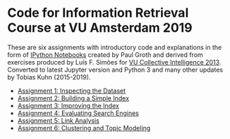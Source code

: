 Code for Information Retrieval Course at VU Amsterdam 2019
==========================================================

These are six assignments with introductory code and explanations in the form of
[IPython Notebooks](http://ipython.org/notebook.html) created by Paul Groth and
derived from exercises produced by Luís F. Simões for [VU Collective Intelligence
2013](https://github.com/lfsimoes/VU/tree/master/2013__Collective_Intelligence).
Converted to latest Jupyter version and Python 3 and many other updates by
Tobias Kuhn (2015-2019).

* [Assignment 1: Inspecting the Dataset](01_inspecting.ipynb)
* [Assignment 2: Building a Simple Index](02_building.ipynb)
* [Assignment 3: Improving the Index](03_improving.ipynb)
* [Assignment 4: Evaluating Search Engines](04_evaluating.ipynb)
* [Assignment 5: Link Analysis](05_analysis.ipynb)
* [Assignment 6: Clustering and Topic Modeling](06_clustering.ipynb)
